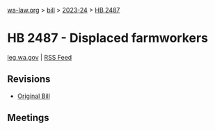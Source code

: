 [wa-law.org](/) > [bill](/bill/) > [2023-24](/bill/2023-24/) > [HB 2487](/bill/2023-24/hb/2487/)

# HB 2487 - Displaced farmworkers
[leg.wa.gov](https://app.leg.wa.gov/billsummary?BillNumber=2487&Year=2023&Initiative=false) | [RSS Feed](./rss.xml)

## Revisions
* [Original Bill](1/)

## Meetings